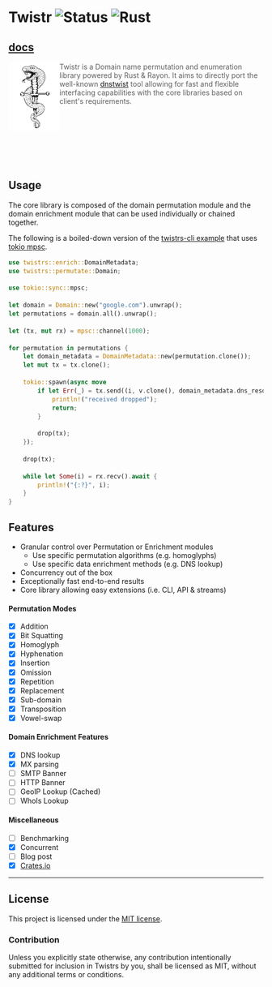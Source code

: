 # Twistr ![Status](https://img.shields.io/static/v1?label=Status&message=beta&color=orange) ![Rust](https://github.com/JuxhinDB/twistrs/workflows/Rust/badge.svg?branch=master)

## [docs](https://docs.rs/twistrs)

<img align="left" width="20%" height="20%" src="res/logo-x1024.png">

> Twistr is a Domain name permutation and enumeration library powered by Rust & Rayon. It aims to directly port the well-known [dnstwist](https://github.com/elceef/dnstwist) tool allowing for fast and flexible interfacing capabilities with the core libraries based on client's requirements.

<br/><br/><br/><br/><br/><br/>

## Usage

The core library is composed of the domain permutation module and the domain enrichment module that can be used individually or chained together.

The following is a boiled-down version of the [twistrs-cli example](examples/twistrs-cli/src/main.rs) that uses [tokio mpsc](https://docs.rs/tokio/0.2.22/tokio/sync/mpsc/index.html).

```rust
use twistrs::enrich::DomainMetadata;
use twistrs::permutate::Domain;

use tokio::sync::mpsc;

let domain = Domain::new("google.com").unwrap();
let permutations = domain.all().unwrap();

let (tx, mut rx) = mpsc::channel(1000);

for permutation in permutations {
    let domain_metadata = DomainMetadata::new(permutation.clone());
    let mut tx = tx.clone();

    tokio::spawn(async move
        if let Err(_) = tx.send((i, v.clone(), domain_metadata.dns_resolvable().await)).await {
            println!("received dropped");
            return;
        }

        drop(tx);
    });

    drop(tx);

    while let Some(i) = rx.recv().await {
        println!("{:?}", i);
    }
}
```

## Features

- Granular control over Permutation or Enrichment modules
  + Use specific permutation algorithms (e.g. homoglyphs)
  + Use specific data enrichment methods (e.g. DNS lookup)
- Concurrency out of the box
- Exceptionally fast end-to-end results
- Core library allowing easy extensions (i.e. CLI, API & streams)

#### Permutation Modes

- [x] Addition
- [x] Bit Squatting
- [x] Homoglyph
- [x] Hyphenation
- [x] Insertion
- [x] Omission
- [x] Repetition
- [x] Replacement
- [x] Sub-domain
- [x] Transposition
- [x] Vowel-swap

#### Domain Enrichment Features

- [x] DNS lookup
- [x] MX parsing
- [ ] SMTP Banner
- [ ] HTTP Banner
- [ ] GeoIP Lookup (Cached)
- [ ] WhoIs Lookup

#### Miscellaneous

- [ ] Benchmarking
- [x] Concurrent
- [ ] Blog post
- [x] [Crates.io](https://crates.io/crates/twistrs)

---

## License

This project is licensed under the [MIT license](LICENSE).

### Contribution

Unless you explicitly state otherwise, any contribution intentionally submitted
for inclusion in Twistrs by you, shall be licensed as MIT, without any additional
terms or conditions.
